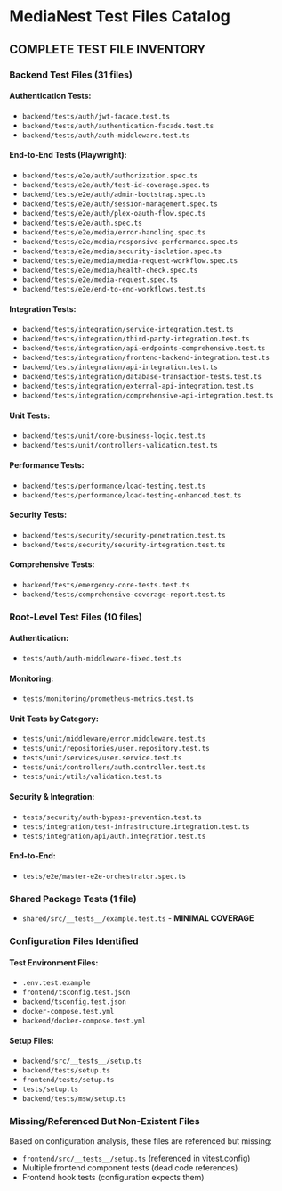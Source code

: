 # MediaNest Test Files Catalog

## COMPLETE TEST FILE INVENTORY

### Backend Test Files (31 files)

#### Authentication Tests:
- `backend/tests/auth/jwt-facade.test.ts`
- `backend/tests/auth/authentication-facade.test.ts`  
- `backend/tests/auth/auth-middleware.test.ts`

#### End-to-End Tests (Playwright):
- `backend/tests/e2e/auth/authorization.spec.ts`
- `backend/tests/e2e/auth/test-id-coverage.spec.ts`
- `backend/tests/e2e/auth/admin-bootstrap.spec.ts`
- `backend/tests/e2e/auth/session-management.spec.ts`
- `backend/tests/e2e/auth/plex-oauth-flow.spec.ts`
- `backend/tests/e2e/auth.spec.ts`
- `backend/tests/e2e/media/error-handling.spec.ts`
- `backend/tests/e2e/media/responsive-performance.spec.ts`
- `backend/tests/e2e/media/security-isolation.spec.ts`
- `backend/tests/e2e/media/media-request-workflow.spec.ts`
- `backend/tests/e2e/media/health-check.spec.ts`
- `backend/tests/e2e/media-request.spec.ts`
- `backend/tests/e2e/end-to-end-workflows.test.ts`

#### Integration Tests:
- `backend/tests/integration/service-integration.test.ts`
- `backend/tests/integration/third-party-integration.test.ts`
- `backend/tests/integration/api-endpoints-comprehensive.test.ts`
- `backend/tests/integration/frontend-backend-integration.test.ts`
- `backend/tests/integration/api-integration.test.ts`
- `backend/tests/integration/database-transaction-tests.test.ts`
- `backend/tests/integration/external-api-integration.test.ts`
- `backend/tests/integration/comprehensive-api-integration.test.ts`

#### Unit Tests:
- `backend/tests/unit/core-business-logic.test.ts`
- `backend/tests/unit/controllers-validation.test.ts`

#### Performance Tests:
- `backend/tests/performance/load-testing.test.ts`
- `backend/tests/performance/load-testing-enhanced.test.ts`

#### Security Tests:
- `backend/tests/security/security-penetration.test.ts`
- `backend/tests/security/security-integration.test.ts`

#### Comprehensive Tests:
- `backend/tests/emergency-core-tests.test.ts`
- `backend/tests/comprehensive-coverage-report.test.ts`

### Root-Level Test Files (10 files)

#### Authentication:
- `tests/auth/auth-middleware-fixed.test.ts`

#### Monitoring:
- `tests/monitoring/prometheus-metrics.test.ts`

#### Unit Tests by Category:
- `tests/unit/middleware/error.middleware.test.ts`
- `tests/unit/repositories/user.repository.test.ts`
- `tests/unit/services/user.service.test.ts`
- `tests/unit/controllers/auth.controller.test.ts`
- `tests/unit/utils/validation.test.ts`

#### Security & Integration:
- `tests/security/auth-bypass-prevention.test.ts`
- `tests/integration/test-infrastructure.integration.test.ts`
- `tests/integration/api/auth.integration.test.ts`

#### End-to-End:
- `tests/e2e/master-e2e-orchestrator.spec.ts`

### Shared Package Tests (1 file)
- `shared/src/__tests__/example.test.ts` - **MINIMAL COVERAGE**

### Configuration Files Identified

#### Test Environment Files:
- `.env.test.example`
- `frontend/tsconfig.test.json`
- `backend/tsconfig.test.json`
- `docker-compose.test.yml`
- `backend/docker-compose.test.yml`

#### Setup Files:
- `backend/src/__tests__/setup.ts`
- `backend/tests/setup.ts` 
- `frontend/tests/setup.ts`
- `tests/setup.ts`
- `backend/tests/msw/setup.ts`

### Missing/Referenced But Non-Existent Files

Based on configuration analysis, these files are referenced but missing:
- `frontend/src/__tests__/setup.ts` (referenced in vitest.config)
- Multiple frontend component tests (dead code references)
- Frontend hook tests (configuration expects them)